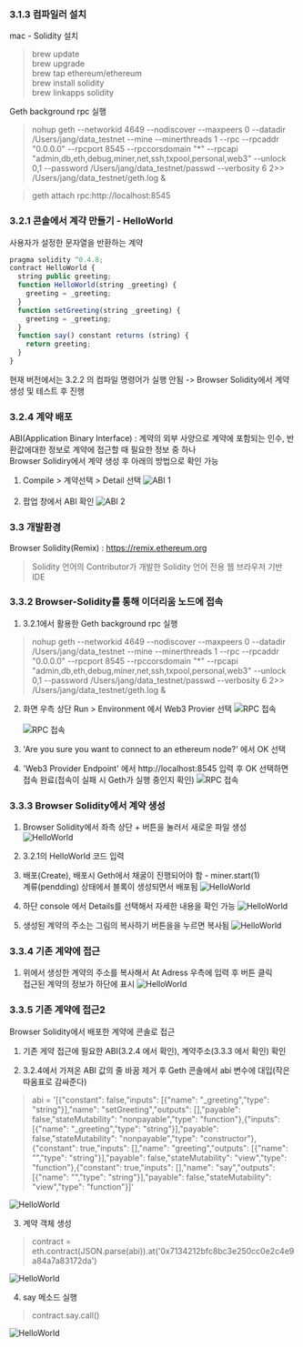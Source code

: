 ### 3.1.3 컴파일러 설치
mac - Solidity 설치
>brew update <br>
brew upgrade <br>
brew tap ethereum/ethereum <br>
brew install solidity <br>
brew linkapps solidity

Geth background rpc 실행
>nohup geth --networkid 4649 --nodiscover --maxpeers 0 --datadir /Users/jang/data_testnet --mine --minerthreads 1 --rpc --rpcaddr "0.0.0.0" --rpcport 8545 --rpccorsdomain "*" --rpcapi "admin,db,eth,debug,miner,net,ssh,txpool,personal,web3" --unlock 0,1 --password /Users/jang/data_testnet/passwd --verbosity 6 2>> /Users/jang/data_testnet/geth.log &

>geth attach rpc:http://localhost:8545

### 3.2.1 콘솔에서 계갹 만들기 - HelloWorld
사용자가 설정한 문자열을 반환하는 계약

```javascript
pragma solidity ^0.4.8;
contract HelloWorld {
  string public greeting;
  function HelloWorld(string _greeting) {
    greeting = _greeting;
  }
  function setGreeting(string _greeting) {
    greeting = _greeting;
  }
  function say() constant returns (string) {
    return greeting;
  }
}
```

현재 버전에서는 3.2.2 의 컴파일 명령어가 실행 안됨 -> Browser Solidity에서 계약 생성 및 테스트 후 진행

### 3.2.4 계약 배포
ABI(Application Binary Interface) : 계약의 외부 사양으로 계약에 포함되는 인수, 반환값에대한 정보로 계약에 접근할 때 필요한 정보 중 하나 <br>
Browser Solidiry에서 계약 생성 후 아래의 방법으로 확인 가능
1. Compile > 계약선택 > Detail 선택
![ABI 1](/chap3/img/Browser_Solidity_ABI_1.png) <br><br>
2. 팝업 창에서 ABI 확인
![ABI 2](/chap3/img/Browser_Solidity_ABI_2.png)

### 3.3 개발환경
Browser Solidity(Remix) : https://remix.ethereum.org
> Solidity 언어의 Contributor가 개발한 Solidity 언어 전용 웹 브라우저 기반 IDE

### 3.3.2 Browser-Solidity를 통해 이더리움 노드에 접속
1. 3.2.1에서 활용한 Geth background rpc 실행
>nohup geth --networkid 4649 --nodiscover --maxpeers 0 --datadir /Users/jang/data_testnet --mine --minerthreads 1 --rpc --rpcaddr "0.0.0.0" --rpcport 8545 --rpccorsdomain "*" --rpcapi "admin,db,eth,debug,miner,net,ssh,txpool,personal,web3" --unlock 0,1 --password /Users/jang/data_testnet/passwd --verbosity 6 2>> /Users/jang/data_testnet/geth.log &

2. 화면 우측 상단 Run > Environment 에서 Web3 Provier 선택
![RPC 접속](/chap3/img/Browser_Solidity_RUN_RPC_1.png) <br><br>
![RPC 접속](/chap3/img/Browser_Solidity_RUN_RPC_2.png)

3. 'Are you sure you want to connect to an ethereum node?' 에서 OK 선택
4. 'Web3 Provider Endpoint' 에서 http://localhost:8545 입력 후 OK 선택하면 접속 완료(접속이 실패 시 Geth가 실행 중인지 확인)
![RPC 접속](/chap3/img/Browser_Solidity_RUN_RPC_3.png)


### 3.3.3 Browser Solidity에서 계약 생성
1. Browser Solidity에서 좌측 상단 + 버튼을 눌러서 새로운 파일 생성
![HelloWorld](/chap3/img/Browser_Solidity_Hello_World_1.png)

2. 3.2.1의 HelloWorld 코드 입력

3. 배포(Create), 배포시 Geth에서 채굴이 진행되어야 함 - miner.start(1) <br>
계류(pendding) 상태에서 블록이 생성되면서 배포됨
![HelloWorld](/chap3/img/Browser_Solidity_Hello_World_2.png)

4. 하단 console 에서 Details를 선택해서 자세한 내용을 확인 가능
![HelloWorld](/chap3/img/Browser_Solidity_Hello_World_3.png)

5. 생성된 계약의 주소는 그림의 복사하기 버튼을을 누르면 복사됨
![HelloWorld](/chap3/img/Browser_Solidity_Hello_World_4.png)

### 3.3.4 기존 계약에 접근
1. 위에서 생성한 계약의 주소를 복사해서 At Adress 우측에 입력 후 버튼 클릭 <br>
접근된 계약의 정보가 하단에 표시
![HelloWorld](/chap3/img/Browser_Solidity_At_Address_1.png)

### 3.3.5 기존 계약에 접근2
Browser Solidity에서 배포한 계약에 콘솔로 접근
1. 기존 게약 접근에 필요한 ABI(3.2.4 에서 확인), 계약주소(3.3.3 에서 확인) 확인

2. 3.2.4에서 가져온 ABI 값의 줄 바꿈 제거 후 Geth 콘솔에서 abi 변수에 대입(작은 따옴표로 감싸준다)
> abi = '[{"constant": false,"inputs": [{"name": "_greeting","type": "string"}],"name": "setGreeting","outputs": [],"payable": false,"stateMutability": "nonpayable","type": "function"},{"inputs": [{"name": "_greeting","type": "string"}],"payable": false,"stateMutability": "nonpayable","type": "constructor"},{"constant": true,"inputs": [],"name": "greeting","outputs": [{"name": "","type": "string"}],"payable": false,"stateMutability": "view","type": "function"},{"constant": true,"inputs": [],"name": "say","outputs": [{"name": "","type": "string"}],"payable": false,"stateMutability": "view","type": "function"}]'

  ![HelloWorld](/Users/jang/git/blockchain-basic/chap3/img/Browser_Solidity_Contract_1.png)

3. 계약 객체 생성
> contract = eth.contract(JSON.parse(abi)).at('0x7134212bfc8bc3e250cc0e2c4e9a84a7a83172da')

  ![HelloWorld](/Users/jang/git/blockchain-basic/chap3/img/Browser_Solidity_Contract_2.png)

4. say 메소드 실행
> contract.say.call()

  ![HelloWorld](/Users/jang/git/blockchain-basic/chap3/img/Browser_Solidity_Contract_3.png)
